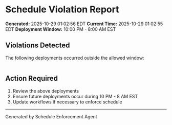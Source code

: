# Schedule Violation Report

**Generated:** 2025-10-29 01:02:56 EDT
**Current Time:** 2025-10-29 01:02:55 EDT
**Deployment Window:** 10:00 PM - 8:00 AM EST

## Violations Detected

The following deployments occurred outside the allowed window:

```

```

## Action Required

1. Review the above deployments
2. Ensure future deployments occur during 10 PM - 8 AM EST
3. Update workflows if necessary to enforce schedule

---

Generated by Schedule Enforcement Agent
